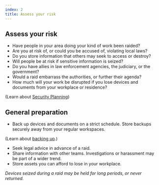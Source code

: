 ```yaml
---
index: 2
title: Assess your risk
---
```

## Assess your risk

* Have people in your area doing your kind of work been raided? 
* Are you at risk of, or could you be accused of, violating local laws? 
* Do you store information that others may seek to access or destroy? 
* Will people be at risk if sensitive information is seized?
* Do you have allies in law enforcement agencies, the judiciary, or the government? 
* Would a raid embarrass the authorities, or further their agenda? 
* How much will your work be disrupted if you lose devices and documents from your workplace or residence?  

(Learn about [Security Planning](umbrella://assess-your-risk/security-planning))

## General preparation

* Back up devices and documents on a strict schedule. Store backups securely away from your regular workspaces. 

(Learn about [backing up](umbrella://information/backing-up).)

* Seek legal advice in advance of a raid.  
* Share information with other teams. Investigations or harassment may be part of a wider trend.  
* Store assets you can afford to lose in your workplace.  

*Devices seized during a raid may be held for long periods, or never returned.*
